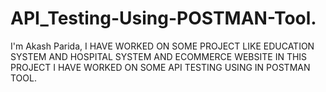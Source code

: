 # API_Testing-Using-POSTMAN-Tool.
I'm Akash Parida,
I HAVE WORKED ON SOME PROJECT LIKE EDUCATION SYSTEM AND HOSPITAL SYSTEM AND ECOMMERCE WEBSITE IN THIS PROJECT I HAVE WORKED ON SOME API TESTING USING IN POSTMAN TOOL.
